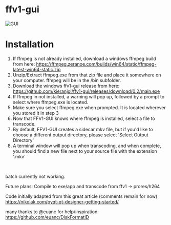 # ffv1-gui
![GUI](https://raw.githubusercontent.com/kieranjol/ffv1-gui/master/screen.png)
# Installation

1. If ffmpeg is not already installed, download a windows ffmpeg build from here: https://ffmpeg.zeranoe.com/builds/win64/static/ffmpeg-latest-win64-static.zip
2. Unzip/Extract ffmpeg.exe from that zip file and place it somewhere on your computer. ffmpeg will be in the /bin subfolder.
3. Download the windows ffv1-gui release from here: https://github.com/kieranjol/ffv1-gui/releases/download/0.2/main.exe
4. If ffmpeg in not installed, a warning will pop up, followed by a prompt to select where ffmpeg.exe is located.
5. Make sure you select ffmpeg.exe when prompted. It is located wherever you stored it in step 3
6. Now that FFV1-GUI knows where ffmpeg is installed, select a file to transcode.
7. By default, FFV1-GUI creates a sidecar mkv file, but if you'd like to choose a different output directory, please select 'Select Output Directory'
8. A terminal window will pop up when transcoding, and when complete, you should find a new file next to your source file with the extension '.mkv'
<br>

batch currently not working.


Future plans: Compile to exe/app and transcode from ffv1 -> prores/h264<br>



Code initially adapted from this great article (comments remain for now) https://nikolak.com/pyqt-qt-designer-getting-started/ <br>

many thanks to @euanc for help/inspiration: https://github.com/euanc/DiskFormatID
